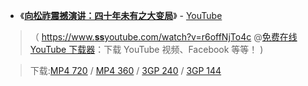 
 - 《[**向松祚震撼演讲：四十年未有之大变局**](https://www.youtube.com/watch?v=r6offNjTo4c)》 - [YouTube](https://www.youtube.com/)

> （ [https://www.**ss**youtube.com/watch?v=r6offNjTo4c](https://zh.savefrom.net/#url=http://youtube.com/watch?v=r6offNjTo4c&utm_source=youtube.com&utm_medium=short_domains&utm_campaign=www.ssyoutube.com)
@[免费在线 YouTube 下载器](https://zh.savefrom.net/)：下载 YouTube 视频、Facebook 等等！ )

> 下载:[MP4 720](https://r4---sn-4g5edn7y.googlevideo.com/videoplayback?pl=21&itag=22&dur=1553.740&key=cms1&ip=148.69.120.148&beids=9466586&c=WEB&source=youtube&expire=1545063240&id=o-AJN7bV4waXf5tdB1AOIFhQPNA_0_HgqalIt3NL6lOKo3&sparams=dur,ei,expire,id,ip,ipbits,ipbypass,itag,lmt,mime,mip,mm,mn,ms,mv,pl,ratebypass,requiressl,source&mime=video%2Fmp4&lmt=1544953503413837&signature=6CC2BB3239C4C1008F669A88163E77BBCA11C64E.06F32C05E49ABD0060CB93B428D872458C4A927A&fvip=1&ratebypass=yes&ipbits=0&requiressl=yes&txp=5535432&ei=6HYXXNyxEILgxgK907mADw&video_id=r6offNjTo4c&title=%E5%90%91%E6%9D%BE%E7%A5%9A%E9%9C%87%E6%92%BC%E6%BC%94%E8%AE%B2%EF%BC%9A%E5%9B%9B%E5%8D%81%E5%B9%B4%E6%9C%AA%E6%9C%89%E4%B9%8B%E5%A4%A7%E5%8F%98%E5%B1%80&rm=sn-8vq54vox2u-v2vs7e,sn-8vq54vox2u-apns7e,sn-h5qlr7d&fexp=9466586,23763603&req_id=c3ded503577a3ee&redirect_counter=3&cms_redirect=yes&ipbypass=yes&mip=54.37.73.110&mm=30&mn=sn-4g5edn7y&ms=nxu&mt=1545041668&mv=u)
/ [MP4 360](https://r4---sn-4g5edn7y.googlevideo.com/videoplayback?pl=21&itag=18&dur=1553.740&sparams=clen,dur,ei,expire,gir,id,ip,ipbits,ipbypass,itag,lmt,mime,mip,mm,mn,ms,mv,pl,ratebypass,requiressl,source&source=youtube&expire=1545063240&c=WEB&mime=video%2Fmp4&lmt=1544953079960442&fvip=1&ei=6HYXXNyxEILgxgK907mADw&requiressl=yes&txp=5531432&key=cms1&ip=148.69.120.148&beids=9466586&gir=yes&id=o-AJN7bV4waXf5tdB1AOIFhQPNA_0_HgqalIt3NL6lOKo3&signature=49641FE05EF95C99A9FC30B05410C35545125DE2.53F0A71C5C6D8F18908FBECC15174165CEEAD9CB&ratebypass=yes&ipbits=0&clen=64287252&video_id=r6offNjTo4c&title=%E5%90%91%E6%9D%BE%E7%A5%9A%E9%9C%87%E6%92%BC%E6%BC%94%E8%AE%B2%EF%BC%9A%E5%9B%9B%E5%8D%81%E5%B9%B4%E6%9C%AA%E6%9C%89%E4%B9%8B%E5%A4%A7%E5%8F%98%E5%B1%80&rm=sn-8vq54vox2u-v2vs7e,sn-8vq54vox2u-apns7e,sn-h5qlr7d&fexp=9466586,23763603&req_id=7dc45c3f26ada3ee&redirect_counter=3&cms_redirect=yes&ipbypass=yes&mip=54.37.73.110&mm=30&mn=sn-4g5edn7y&ms=nxu&mt=1545042102&mv=m)
/ [3GP 240](https://r4---sn-4g5e6nsk.googlevideo.com/videoplayback?pl=21&itag=36&dur=1553.786&source=youtube&expire=1545063240&c=WEB&mime=video%2F3gpp&lmt=1544953026332436&fvip=1&ei=6HYXXNyxEILgxgK907mADw&requiressl=yes&txp=5531432&key=cms1&ip=148.69.120.148&beids=9466586&gir=yes&id=o-AJN7bV4waXf5tdB1AOIFhQPNA_0_HgqalIt3NL6lOKo3&sparams=clen,dur,ei,expire,gir,id,ip,ipbits,itag,lmt,mime,mip,mm,mn,ms,mv,pl,requiressl,source&signature=0938477F5A320BE36CC1DA4285AEAF60A785B065.1C20235A112CC872F073CBD3D9D1E2E899373973&ipbits=0&clen=31385621&video_id=r6offNjTo4c&title=%E5%90%91%E6%9D%BE%E7%A5%9A%E9%9C%87%E6%92%BC%E6%BC%94%E8%AE%B2%EF%BC%9A%E5%9B%9B%E5%8D%81%E5%B9%B4%E6%9C%AA%E6%9C%89%E4%B9%8B%E5%A4%A7%E5%8F%98%E5%B1%80&rm=sn-8vq54vox2u-v2vs7e,sn-8vq54vox2u-apns7e&fexp=9466586,23763603&req_id=24eb077ced85a3ee&redirect_counter=3&cm2rm=sn-h5qlr7d&cms_redirect=yes&mip=54.37.73.110&mm=34&mn=sn-4g5e6nsk&ms=ltu&mt=1545042162&mv=m)
/ [3GP 144](https://r4---sn-4g5edn7y.googlevideo.com/videoplayback?pl=21&itag=17&dur=1553.786&source=youtube&expire=1545063240&c=WEB&mime=video%2F3gpp&lmt=1544953025625386&fvip=1&ei=6HYXXNyxEILgxgK907mADw&requiressl=yes&txp=5531432&key=cms1&ip=148.69.120.148&beids=9466586&gir=yes&id=o-AJN7bV4waXf5tdB1AOIFhQPNA_0_HgqalIt3NL6lOKo3&sparams=clen,dur,ei,expire,gir,id,ip,ipbits,ipbypass,itag,lmt,mime,mip,mm,mn,ms,mv,pl,requiressl,source&signature=4A1C82644614D4D49C4E7F0CE852993830270B3F.0426C23941D66D3AB6703E58FFC5E5925A4C2333&ipbits=0&clen=10282842&video_id=r6offNjTo4c&title=%E5%90%91%E6%9D%BE%E7%A5%9A%E9%9C%87%E6%92%BC%E6%BC%94%E8%AE%B2%EF%BC%9A%E5%9B%9B%E5%8D%81%E5%B9%B4%E6%9C%AA%E6%9C%89%E4%B9%8B%E5%A4%A7%E5%8F%98%E5%B1%80&rm=sn-8vq54vox2u-v2vs7e,sn-8vq54vox2u-apns7e,sn-h5qlr7d&fexp=9466586,23763603&req_id=91b2cd984db9a3ee&redirect_counter=3&cms_redirect=yes&ipbypass=yes&mip=54.37.73.110&mm=30&mn=sn-4g5edn7y&ms=nxu&mt=1545042102&mv=m)

